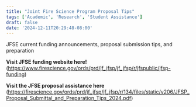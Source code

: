 ```yaml
---
title: "Joint Fire Science Program Proposal Tips"
tags: ['Academic', 'Research', 'Student Assistance']
draft: false
date: '2024-12-11T20:29:48-08:00'
---
```


JFSE current funding announcements, proposal submission tips, and preparation

**Visit JFSE funding website here!** (https://www.firescience.gov/ords/prd/jf_jfsp/jf_jfsp/r/jfspublic/jfsp-funding)

**Visit the JFSE proposal assistance here** (https://firescience.gov/ords/prd/jf_jfsp/jf_jfsp/r/134/files/static/v206/JFSP_Proposal_Submittal_and_Preparation_Tips_2024.pdf)

